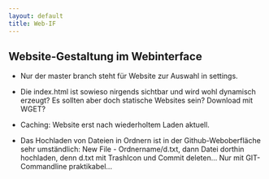```yaml
---
layout: default
title: Web-IF
---
```

## Website-Gestaltung im Webinterface

+ Nur der master branch steht für Website zur Auswahl in settings. 

+ Die index.html ist sowieso nirgends sichtbar und wird wohl dynamisch erzeugt? Es sollten aber doch statische Websites sein? Download mit WGET?

+ Caching: Website erst nach wiederholtem Laden aktuell.

+ Das Hochladen von Dateien in Ordnern ist in der Github-Weboberfläche sehr umständlich: New File - Ordnername/d.txt, dann Datei dorthin hochladen, denn d.txt mit TrashIcon und Commit deleten... Nur mit GIT-Commandline praktikabel...
